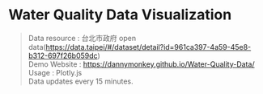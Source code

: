 # Water Quality Data Visualization
>Data resource : 台北市政府 open data(https://data.taipei/#/dataset/detail?id=961ca397-4a59-45e8-b312-697f26b059dc)  
>Demo Website : https://dannymonkey.github.io/Water-Quality-Data/  
>Usage : Plotly.js  
>Data updates every 15 minutes.  

